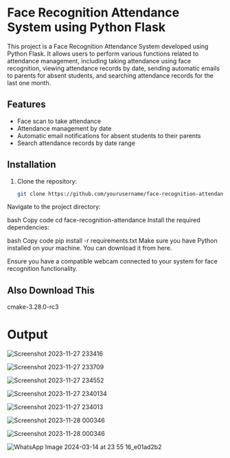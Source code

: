 # Face Recognition Attendance System using Python Flask

This project is a Face Recognition Attendance System developed using Python Flask. It allows users to perform various functions related to attendance management, including taking attendance using face recognition, viewing attendance records by date, sending automatic emails to parents for absent students, and searching attendance records for the last one month.

## Features

- Face scan to take attendance
- Attendance management by date
- Automatic email notifications for absent students to their parents
- Search attendance records by date range

## Installation

1. Clone the repository:

   ```bash
   git clone https://github.com/yourusername/face-recognition-attendance.git
Navigate to the project directory:

bash
Copy code
cd face-recognition-attendance
Install the required dependencies:

bash
Copy code
pip install -r requirements.txt
Make sure you have Python installed on your machine. You can download it from here.

Ensure you have a compatible webcam connected to your system for face recognition functionality.

## Also Download This
cmake-3.28.0-rc3

# Output 

![Screenshot 2023-11-27 233416](https://github.com/amulbabariya07/Face-Recantations-Attendance-System---Python-/assets/163302433/3fafb0ab-15c0-4f5c-8181-4cfcfe2ef814)

![Screenshot 2023-11-27 233709](https://github.com/amulbabariya07/Face-Recantations-Attendance-System---Python-/assets/163302433/d6cb340d-775a-423f-90e3-1f13afdc0052)

![Screenshot 2023-11-27 234552](https://github.com/amulbabariya07/Face-Recantations-Attendance-System---Python-/assets/163302433/a5e6bab1-3103-4c24-99ef-ddf46ba863d8)


![Screenshot 2023-11-27 234013](https://github.com/amulbabariya07/Face-Recantations-Attendance-System---Python-/assets/163302433/40c5c943-4063-4923-8d0c-0849577cd049)4


![Screenshot 2023-11-27 234013](https://github.com/amulbabariya07/Face-Recantations-Attendance-System---Python-/assets/163302433/49f633f9-e050-49d2-bfb2-b1cc925cc774)

![Screenshot 2023-11-28 000346](https://github.com/amulbabariya07/Face-Recantations-Attendance-System---Python-/assets/163302433/6403f7f5-a6b2-41da-bc1f-56fa60b993a8)


![Screenshot 2023-11-28 000346](https://github.com/amulbabariya07/Face-Recantations-Attendance-System---Python-/assets/163302433/a41651a7-64a5-41b7-941d-ae3d93edec0b)

![WhatsApp Image 2024-03-14 at 23 55 16_e01ad2b2](https://github.com/amulbabariya07/Face-Recantations-Attendance-System---Python-/assets/163302433/5c63da36-bace-41e7-b6de-af2c99ac5fc8)

